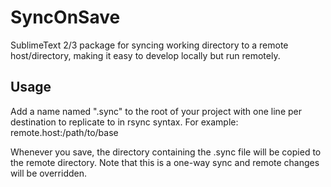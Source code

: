 SyncOnSave
==========

SublimeText 2/3 package for syncing working directory to a remote host/directory, making it easy to develop locally but run remotely.

Usage
------------
Add a name named ".sync" to the root of your project with one line per destination to replicate to in rsync syntax. For example:
remote.host:/path/to/base

Whenever you save, the directory containing the .sync file will be copied to the remote directory.
Note that this is a one-way sync and remote changes will be overridden.
